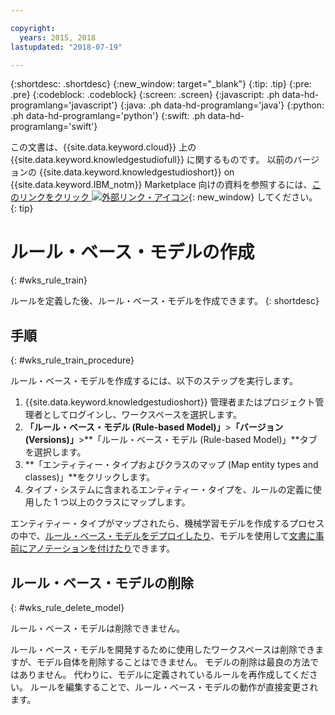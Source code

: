 ```yaml
---

copyright:
  years: 2015, 2018
lastupdated: "2018-07-19"

---
```


{:shortdesc: .shortdesc}
{:new_window: target="_blank"}
{:tip: .tip}
{:pre: .pre}
{:codeblock: .codeblock}
{:screen: .screen}
{:javascript: .ph data-hd-programlang='javascript'}
{:java: .ph data-hd-programlang='java'}
{:python: .ph data-hd-programlang='python'}
{:swift: .ph data-hd-programlang='swift'}

この文書は、{{site.data.keyword.cloud}} 上の {{site.data.keyword.knowledgestudiofull}} に関するものです。 以前のバージョンの {{site.data.keyword.knowledgestudioshort}} on {{site.data.keyword.IBM_notm}} Marketplace 向けの資料を参照するには、[このリンクをクリック ![外部リンク・アイコン](../../icons/launch-glyph.svg "外部リンク・アイコン")](https://console.bluemix.net/docs/services/knowledge-studio/rule-annotator-model-create.html){: new_window} してください。
{: tip}

# ルール・ベース・モデルの作成
{: #wks_rule_train}

ルールを定義した後、ルール・ベース・モデルを作成できます。
{: shortdesc}

## 手順
{: #wks_rule_train_procedure}

ルール・ベース・モデルを作成するには、以下のステップを実行します。

1. {{site.data.keyword.knowledgestudioshort}} 管理者またはプロジェクト管理者としてログインし、ワークスペースを選択します。
1. **「ルール・ベース・モデル (Rule-based Model)」**>**「バージョン (Versions)」**>**「ルール・ベース・モデル (Rule-based Model)」**タブを選択します。
2. **「エンティティー・タイプおよびクラスのマップ (Map entity types and classes)」**をクリックします。
3. タイプ・システムに含まれるエンティティー・タイプを、ルールの定義に使用した 1 つ以上のクラスにマップします。

  エンティティー・タイプがマップされたら、機械学習モデルを作成するプロセスの中で、[ルール・ベース・モデルをデプロイしたり](/docs/services/watson-knowledge-studio/rule-annotator-model-use.html)、モデルを使用して[文書に事前にアノテーションを付けたり](/docs/services/watson-knowledge-studio/preannotation.html#wks_preannotrule)できます。

## ルール・ベース・モデルの削除
{: #wks_rule_delete_model}

ルール・ベース・モデルは削除できません。

ルール・ベース・モデルを開発するために使用したワークスペースは削除できますが、モデル自体を削除することはできません。 モデルの削除は最良の方法ではありません。 代わりに、モデルに定義されているルールを再作成してください。 ルールを編集することで、ルール・ベース・モデルの動作が直接変更されます。
